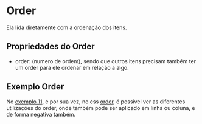 # Order

Ela lida diretamente com a ordenação dos itens.

## Propriedades do Order

- order: (numero de ordem), sendo que outros itens precisam também ter um order para ele ordenar em relação a algo.

## Exemplo Order

No [exemplo 11](11-order.html), e por sua vez, no css [order](css/order.css), é possivel ver as diferentes utilizações do order, onde também pode ser aplicado em linha ou coluna, e de forma negativa também.